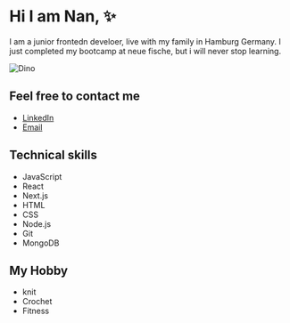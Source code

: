 # Hi I am Nan, ✨

I am a junior frontedn develoer, live with my family in Hamburg Germany. I just completed my bootcamp at neue fische, but i will never stop learning.

![Dino](https://github.com/saadeghi/saadeghi/blob/master/dino.gif?raw=true)

## Feel free to contact me
 - [LinkedIn](https://www.linkedin.com/in/nan-cao-09bb59272/)
 - [Email](caonanla@gmail.com)
## Technical skills
- JavaScript
- React
- Next.js
- HTML 
- CSS
- Node.js
- Git
- MongoDB

## My Hobby

- knit
- Crochet
- Fitness
